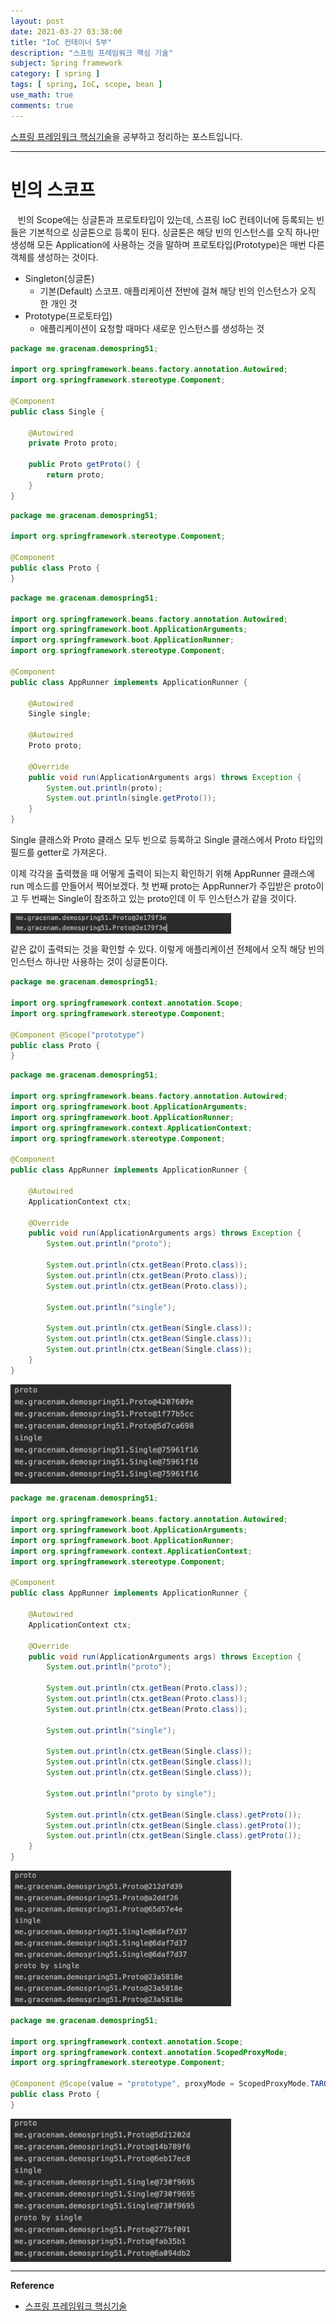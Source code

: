 ```yaml
---
layout: post
date: 2021-03-27 03:38:00
title: "IoC 컨테이너 5부"
description: "스프링 프레임워크 핵심 기술"
subject: Spring framework
category: [ spring ]
tags: [ spring, IoC, scope, bean ]
use_math: true
comments: true
---
```


[스프링 프레임워크 핵심기술](https://www.inflearn.com/course/spring-framework_core/dashboard)을 공부하고 정리하는 포스트입니다.

---

# 빈의 스코프

&nbsp;&nbsp;&nbsp;빈의 Scope에는 싱글톤과 프로토타입이 있는데, 스프링 IoC 컨테이너에 등록되는 빈들은 기본적으로 싱글톤으로 등록이 된다. 싱글톤은 해당 빈의 인스턴스를 오직 하나만 생성해 모든 Application에 사용하는 것을 말하며 프로토타입(Prototype)은 매번 다른 객체를 생성하는 것이다.

+ Singleton(싱글톤)
  + 기본(Default) 스코프. 애플리케이션 전반에 걸쳐 해당 빈의 인스턴스가 오직 한 개인 것
+ Prototype(프로토타입)
  + 애플리케이션이 요청할 때마다 새로운 인스턴스를 생성하는 것

```java
package me.gracenam.demospring51;

import org.springframework.beans.factory.annotation.Autowired;
import org.springframework.stereotype.Component;

@Component
public class Single {

    @Autowired
    private Proto proto;

    public Proto getProto() {
        return proto;
    }
}
```

```java
package me.gracenam.demospring51;

import org.springframework.stereotype.Component;

@Component
public class Proto {
}
```

```java
package me.gracenam.demospring51;

import org.springframework.beans.factory.annotation.Autowired;
import org.springframework.boot.ApplicationArguments;
import org.springframework.boot.ApplicationRunner;
import org.springframework.stereotype.Component;

@Component
public class AppRunner implements ApplicationRunner {

    @Autowired
    Single single;

    @Autowired
    Proto proto;

    @Override
    public void run(ApplicationArguments args) throws Exception {
        System.out.println(proto);
        System.out.println(single.getProto());
    }
}
```

Single 클래스와 Proto 클래스 모두 빈으로 등록하고 Single 클래스에서 Proto 타입의 필드를 getter로 가져온다.

이제 각각을 출력했을 때 어떻게 출력이 되는지 확인하기 위해 AppRunner 클래스에 run 메소드를 만들어서 찍어보겠다. 첫 번째 proto는 AppRunner가 주입받은 proto이고 두 번째는 Single이 참조하고 있는 proto인데 이 두 인스턴스가 같을 것이다.

<img src="/assets/img/study/scope01.png" width="70%" align="center"><br/>

같은 값이 출력되는 것을 확인할 수 있다. 이렇게 애플리케이션 전체에서 오직 해당 빈의 인스턴스 하나만 사용하는 것이 싱글톤이다.

```java
package me.gracenam.demospring51;

import org.springframework.context.annotation.Scope;
import org.springframework.stereotype.Component;

@Component @Scope("prototype")
public class Proto {
}
```

```java
package me.gracenam.demospring51;

import org.springframework.beans.factory.annotation.Autowired;
import org.springframework.boot.ApplicationArguments;
import org.springframework.boot.ApplicationRunner;
import org.springframework.context.ApplicationContext;
import org.springframework.stereotype.Component;

@Component
public class AppRunner implements ApplicationRunner {

    @Autowired
    ApplicationContext ctx;

    @Override
    public void run(ApplicationArguments args) throws Exception {
        System.out.println("proto");

        System.out.println(ctx.getBean(Proto.class));
        System.out.println(ctx.getBean(Proto.class));
        System.out.println(ctx.getBean(Proto.class));

        System.out.println("single");

        System.out.println(ctx.getBean(Single.class));
        System.out.println(ctx.getBean(Single.class));
        System.out.println(ctx.getBean(Single.class));
    }
}
```

<img src="/assets/img/study/scope02.png" width="70%" align="center"><br/>

```java
package me.gracenam.demospring51;

import org.springframework.beans.factory.annotation.Autowired;
import org.springframework.boot.ApplicationArguments;
import org.springframework.boot.ApplicationRunner;
import org.springframework.context.ApplicationContext;
import org.springframework.stereotype.Component;

@Component
public class AppRunner implements ApplicationRunner {

    @Autowired
    ApplicationContext ctx;

    @Override
    public void run(ApplicationArguments args) throws Exception {
        System.out.println("proto");

        System.out.println(ctx.getBean(Proto.class));
        System.out.println(ctx.getBean(Proto.class));
        System.out.println(ctx.getBean(Proto.class));

        System.out.println("single");

        System.out.println(ctx.getBean(Single.class));
        System.out.println(ctx.getBean(Single.class));
        System.out.println(ctx.getBean(Single.class));

        System.out.println("proto by single");

        System.out.println(ctx.getBean(Single.class).getProto());
        System.out.println(ctx.getBean(Single.class).getProto());
        System.out.println(ctx.getBean(Single.class).getProto());
    }
}
```

<img src="/assets/img/study/scope03.png" width="70%" align="center"><br/>

```java
package me.gracenam.demospring51;

import org.springframework.context.annotation.Scope;
import org.springframework.context.annotation.ScopedProxyMode;
import org.springframework.stereotype.Component;

@Component @Scope(value = "prototype", proxyMode = ScopedProxyMode.TARGET_CLASS)
public class Proto {
}
```

<img src="/assets/img/study/scope04.png" width="70%" align="center"><br/>



---
**Reference**
+ [스프링 프레임워크 핵심기술](https://www.inflearn.com/course/spring-framework_core/dashboard)
